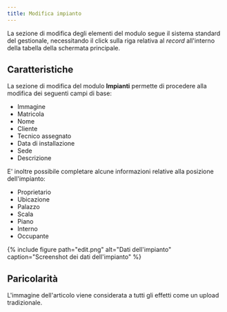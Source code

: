 ```yaml
---
title: Modifica impianto
---
```


La sezione di modifica degli elementi del modulo segue il sistema standard del gestionale, necessitando il click sulla riga relativa al *record* all'interno della tabella della schermata principale.

## Caratteristiche

La sezione di modifica del modulo **Impianti** permette di procedere alla modifica dei seguenti campi di base:
 - Immagine
 - Matricola
 - Nome
 - Cliente
 - Tecnico assegnato
 - Data di installazione
 - Sede
 - Descrizione

E' inoltre possibile completare alcune informazioni relative alla posizione dell'impianto:
 - Proprietario
 - Ubicazione
 - Palazzo
 - Scala
 - Piano
 - Interno
 - Occupante

{% include figure path="edit.png" alt="Dati dell'impianto" caption="Screenshot dei dati dell'impianto" %}

## Paricolarità

L'immagine dell'articolo viene considerata a tutti gli effetti come un upload tradizionale.
